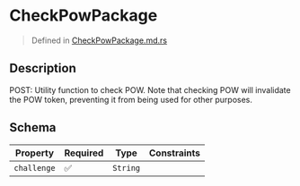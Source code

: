 # CheckPowPackage
> Defined in [CheckPowPackage.md.rs](../../routes/check_pow/interface/src/interface/routes/check_pow)

## Description
POST: Utility function to check POW. Note that checking POW will invalidate the POW token,
preventing it from being used for other purposes.

## Schema

| Property | Required | Type | Constraints |
| --- | --- | --- | --- |
| `challenge` | ✅ | `String` |     | 


